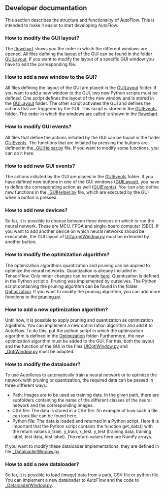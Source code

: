 ## Developer documentation
This section describes the structure and functionality of AutoFlow. This is intended to make it easier to start developing AutoFlow.


### How to modify the GUI layout?
The [flowchart](https://github.com/Hahn-Schickard/AutoFlow#gui-flowchart) shows you the order in which the different windows are opened. All files defining the layout of the GUI can be found in the folder [GUILayout](https://github.com/Hahn-Schickard/AutoFlow/tree/main/src/GUILayout). If you want to modify the layout of a specific GUI window you have to edit the corresponding file.

### How to add a new window to the GUI?
All files defining the layout of the GUI are placed in the [GUILayout](https://github.com/Hahn-Schickard/AutoFlow/tree/main/src/GUILayout) folder. If you want to add a new window to the GUI, two new Python scripts must be defined. One script defines the layout of the new window and is stored in the [GUILayout](https://github.com/Hahn-Schickard/AutoFlow/tree/main/src/GUILayout) folder. The other script activates the GUI and defines the actions that are triggered by the GUI. This script is stored in the [GUIEvents](https://github.com/Hahn-Schickard/AutoFlow/tree/main/src/GUIEvents) folder. The order in which the windows are called is shown in the [flowchart](https://github.com/Hahn-Schickard/AutoFlow#gui-flowchart).

### How to modify GUI events?
All files that define the actions initiated by the GUI can be found in the folder [GUIEvents](https://github.com/Hahn-Schickard/AutoFlow/tree/main/src/GUIEvents). The functions that are initiated by pressing the buttons are defined in the [_GUIHelper.py](https://github.com/Hahn-Schickard/AutoFlow/tree/main/src/GUIEvents/_GUIHelper.py) file. If you want to modify some functions, you can do it here.

### How to add new GUI events?
The actions initiated by the GUI are placed in the [GUIEvents](https://github.com/Hahn-Schickard/AutoFlow/tree/main/src/GUIEvents) folder. If you have defined new buttons in one of the GUI windows ([GUILayout](https://github.com/Hahn-Schickard/AutoFlow/tree/main/src/GUILayout)), you have to define the corresponding action as well ([GUIEvents](https://github.com/Hahn-Schickard/AutoFlow/tree/main/src/GUIEvents)). You can also define new functions in the [_GUIHelper.py](https://github.com/Hahn-Schickard/AutoFlow/tree/main/src/GUIEvents/_GUIHelper.py) file, which are executed by the GUI when a button is pressed.

### How to add new devices?
So far, it is possible to choose between three devices on which to run the neural network. These are MCU, FPGA and single-board computer (SBC). If you want to add another device on which neural networks should be executable, the GUI layout of [UITargetWindow.py](https://github.com/Hahn-Schickard/AutoFlow/tree/main/src/GUILayout/UITargetWindow.py) must be extended by another button.

### How to modify the optimization algorithm?
The optimization algorithms quantization and pruning can be applied to optimize the neural networks. Quantization is already included in TensorFlow. Only minor changes can be made [here](https://github.com/Hahn-Schickard/AutoFlow/blob/main/src/Converter/convert_keras_to_cc.py). Quantization is defined in the Python script x. Pruning was implemented by ourselves. The Python script containing the pruning algorithm can be found in the folder [Optimization](https://github.com/Hahn-Schickard/AutoFlow/tree/main/src/Optimization). If you want to modify the pruning algorithm, you can add more functions to the [pruning.py](https://github.com/Hahn-Schickard/AutoFlow/blob/main/src/Optimization/pruning.py).

### How to add a new optimization algorithm?
Until now, it is possible to apply pruning and quantization as optimization algoithms. You can implement a new optimization algorithm and add it to AutoFlow. To do this, put the python script in which the optimization algorithm is defined in the [Optimization](https://github.com/Hahn-Schickard/AutoFlow/blob/main/src/Optimization) folder. Furthermore, the new optimization algorithm must be added to the GUI. For this, both the layout and the function of the GUI in the files [UIOptiWindow.py](https://github.com/Hahn-Schickard/AutoFlow/blob/main/src/GUILayout/UIOptiWindow.py) and [_OptiWindow.py](https://github.com/Hahn-Schickard/AutoFlow/blob/main/src/GUIEvents/_OptiWindow.py) must be adapted.

### How to modify the dataloader?
To use AutoKeras to automatically train a neural network or to optimize the network with pruning or quantization, the required data can be passed in three different ways:
- Path: Images are to be used as training data. In the given path, there are subfolders containing the name of the different classes of the neural network and the corresponding images.
- CSV file: The data is stored in a CSV file. An example of how such a file can look like can be found here.
- Python file: The data is loaded and returned in a Python script. Here it is important that the Python script contains the function get_data() with the return values x_train, y_train, x_test, y_test (training data, training label, test data, test label). The return values here are NumPy arrays.

If you want to modify these dataloader implementations, they are defined in file [_DataloaderWindow.py](https://github.com/Hahn-Schickard/AutoFlow/blob/main/src/GUIEvents/_DataloaderHelper.py).

### How to add a new dataloader?
So far, it is possible to load (image) data from a path, CSV file or python file. You can implement a new dataloader to AutoFlow and the code to [_DataloaderWindow.py](https://github.com/Hahn-Schickard/AutoFlow/blob/main/src/GUIEvents/_DataloaderHelper.py).